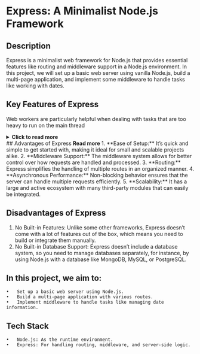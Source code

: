# Express: A Minimalist Node.js Framework


## Description
Express is a minimalist web framework for Node.js that provides essential features like routing and middleware support in a Node.js environment.
In this project, we will set up a basic web server using vanilla Node.js, build a multi-page application, and implement some middleware to handle tasks like working with dates.


## Key Features of Express

Web workers are particularly helpful when dealing with tasks that are too heavy to run on the main thread

<details>
  <summary><strong>Click to read more</strong></summary>
- **Simple Setup:** Express is easy to install and configure, making it a great choice for lightweight applications.
- **Middleware Support:** It offers support for middleware, allowing you to handle requests and responses more efficiently by layering different functionalities.
- **Routing:** Express simplifies the process of handling different HTTP routes (GET, POST, etc.) for building multi-page apps.
- **Large Ecosystem:** With a huge community and a wide range of plugins available, Express can be extended easily.
- **Non-blocking I/O:** Like Node.js itself, Express is non-blocking, meaning it handles requests asynchronously for better performance.
- **Built on Top of Node.js:** It leverages the power of Node.js without interfering with its core, providing a flexible environment for developers.
</details>


</details>
<detalis>
## Advantages of Express
	<summery><strong>Read more</strong></summery>
  	1. **Ease of Setup:** It’s quick and simple to get started with, making it ideal for small and scalable projects alike.
	2. **Middleware Support:** The middleware system allows for better control over how requests are handled and processed.
	3. **Routing:** Express simplifies the handling of multiple routes in an organized manner.
	4. **Asynchronous Performance:** Non-blocking behavior ensures that the server can handle multiple requests efficiently.
	5. **Scalability:** It has a large and active ecosystem with many third-party modules that can easily be integrated.
</details>

## Disadvantages of Express

 1. No Built-in Features: Unlike some other frameworks, Express doesn’t come with a lot of features out of the box, which means you need to build or integrate them manually.
 2. No Built-in Database Support: Express doesn’t include a database system, so you need to manage databases separately, for instance, by using Node.js with a database like MongoDB,        MySQL, or PostgreSQL.

  ## In this project, we aim to:

	•	Set up a basic web server using Node.js.
	•	Build a multi-page application with various routes.
	•	Implement middleware to handle tasks like managing date information.

  ## Tech Stack

	•	Node.js: As the runtime environment.
	•	Express: For handling routing, middleware, and server-side logic.




